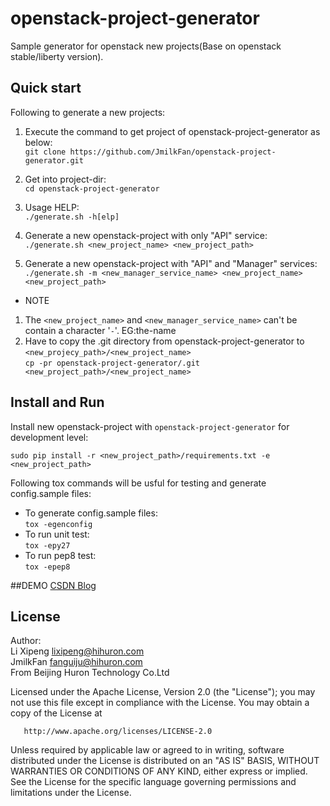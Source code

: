 # openstack-project-generator
Sample generator for openstack new projects(Base on openstack stable/liberty version).

## Quick start
Following to generate a new projects:

1. Execute the command to get project of openstack-project-generator as below:<br>
		`git clone https://github.com/JmilkFan/openstack-project-generator.git`

2. Get into project-dir:<br>
		`cd openstack-project-generator`

3. Usage HELP:<br>
		`./generate.sh -h[elp]`

4. Generate a new openstack-project with only "API" service:<br>
		`./generate.sh <new_project_name> <new_project_path>`

5. Generate a new openstack-project with "API" and "Manager" services:<br>
		`./generate.sh -m <new_manager_service_name> <new_project_name> <new_project_path>`


* NOTE <br>

1. The `<new_project_name>` and `<new_manager_service_name>` can't be contain a character '`-`'. EG:the-name<br>
2. Have to copy the .git directory from openstack-project-generator to `<new_projecy_path>/<new_project_name>`<br>
		`cp -pr openstack-project-generator/.git <new_project_path>/<new_project_name>`


## Install and Run
Install new openstack-project with `openstack-project-generator` for development level:

    sudo pip install -r <new_project_path>/requirements.txt -e <new_project_path>

Following tox commands will be usful for testing and generate config.sample files:
* To generate config.sample files:<br>
      `tox -egenconfig`
* To run unit test:<br>
      `tox -epy27`
* To run pep8 test:<br>
      `tox -epep8`

##DEMO
[CSDN Blog](http://blog.csdn.net/jmilk)


## License

Author:<br> 
Li Xipeng <lixipeng@hihuron.com><br>
JmilkFan  <fanguiju@hihuron.com><br>
From Beijing Huron Technology Co.Ltd

   Licensed under the Apache License, Version 2.0 (the "License");
   you may not use this file except in compliance with the License.
   You may obtain a copy of the License at

       http://www.apache.org/licenses/LICENSE-2.0

   Unless required by applicable law or agreed to in writing, software
   distributed under the License is distributed on an "AS IS" BASIS,
   WITHOUT WARRANTIES OR CONDITIONS OF ANY KIND, either express or implied.
   See the License for the specific language governing permissions and
   limitations under the License.
